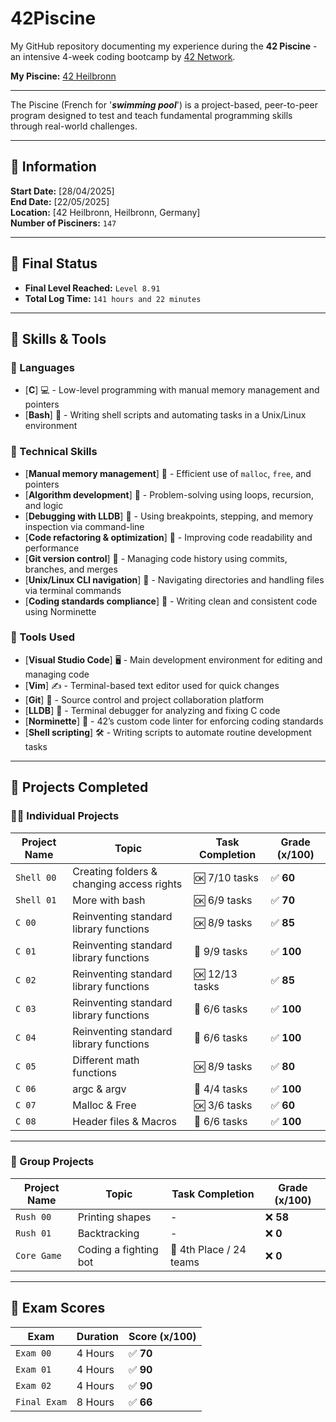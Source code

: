 # 42Piscine

My GitHub repository documenting my experience during the **42 Piscine** - an intensive 4-week coding bootcamp by [42 Network](https://42.fr/en/homepage).

**My Piscine:** [42 Heilbronn](https://www.42heilbronn.de/en/homepage)

---

The Piscine (French for '_**swimming pool**_') is a project-based, peer-to-peer program designed to test and teach fundamental programming skills through real-world challenges.

---

## 📅 Information

**Start Date:** [28/04/2025]  
**End Date:** [22/05/2025]  
**Location:** [42 Heilbronn, Heilbronn, Germany]  
**Number of Pisciners:** `147`

---

## 🎯 Final Status

- **Final Level Reached:** `Level 8.91`
- **Total Log Time:** `141 hours and 22 minutes`

---
## 🧠 Skills & Tools

### 💬 Languages  
- [**C**] 💻 - Low-level programming with manual memory management and pointers  
- [**Bash**] 🐚 - Writing shell scripts and automating tasks in a Unix/Linux environment  

### 🚀 Technical Skills  
- [**Manual memory management**] 🧠 - Efficient use of `malloc`, `free`, and pointers  
- [**Algorithm development**] 🧩 - Problem-solving using loops, recursion, and logic  
- [**Debugging with LLDB**] 🐞 - Using breakpoints, stepping, and memory inspection via command-line  
- [**Code refactoring & optimization**] 🔧 - Improving code readability and performance  
- [**Git version control**] 🌿 - Managing code history using commits, branches, and merges  
- [**Unix/Linux CLI navigation**] 📂 - Navigating directories and handling files via terminal commands  
- [**Coding standards compliance**] 🧾 - Writing clean and consistent code using Norminette  

### 🧰 Tools Used  
- [**Visual Studio Code**] 🖥️ - Main development environment for editing and managing code  
- [**Vim**] ✍️ - Terminal-based text editor used for quick changes  
- [**Git**] 🔄 - Source control and project collaboration platform  
- [**LLDB**] 🐛 - Terminal debugger for analyzing and fixing C code  
- [**Norminette**] 📏 - 42’s custom code linter for enforcing coding standards  
- [**Shell scripting**] 🛠️ - Writing scripts to automate routine development tasks  

---

## 📁 Projects Completed

### 🧑‍💻 Individual Projects

| Project Name     | Topic                                     | Task Completion       | Grade (x/100)|  
|------------------|-------------------------------------------|-----------------------|--------------|
| `Shell 00`       | Creating folders & changing access rights | 🆗 7/10  tasks         | ✅ **60**    |
| `Shell 01`       | More with bash                            | 🆗 6/9   tasks         | ✅ **70**    |
| `C 00`           | Reinventing standard library functions    | 🆗 8/9   tasks         | ✅ **85**    |
| `C 01`           | Reinventing standard library functions    | 💯 9/9   tasks         | ✅ **100**   |
| `C 02`           | Reinventing standard library functions    | 🆗 12/13 tasks         | ✅ **85**    |
| `C 03`           | Reinventing standard library functions    | 💯 6/6   tasks         | ✅ **100**   |
| `C 04`           | Reinventing standard library functions    | 💯 6/6   tasks         | ✅ **100**   |
| `C 05`           | Different math functions                  | 🆗 8/9   tasks         | ✅ **80**    |
| `C 06`           | argc & argv                               | 💯 4/4   tasks         | ✅ **100**   |
| `C 07`           | Malloc & Free                             | 🆗 3/6   tasks         | ✅ **60**    |
| `C 08`           | Header files & Macros                     | 💯 6/6   tasks         | ✅ **100**   |

---

### 👥 Group Projects

| Project Name     | Topic                                     | Task Completion       | Grade (x/100)|  
|------------------|-------------------------------------------|-----------------------|--------------|
| `Rush 00`        | Printing shapes                           | -                      | ❌ **58**    |
| `Rush 01`        | Backtracking                             | -                      | ❌ **0**     |
| `Core Game`      | Coding a fighting bot                     | 🏅 4th Place / 24 teams | ❌ **0**     |




---

## 📝 Exam Scores

| Exam             | Duration | Score (x/100) |
|------------------|----------|---------------|
| `Exam 00`        | 4 Hours  | ✅ **70**      |
| `Exam 01`        | 4 Hours  | ✅ **90**      |
| `Exam 02`        | 4 Hours  | ✅ **90**      |
| `Final Exam`     | 8 Hours  | ✅ **66**      |


